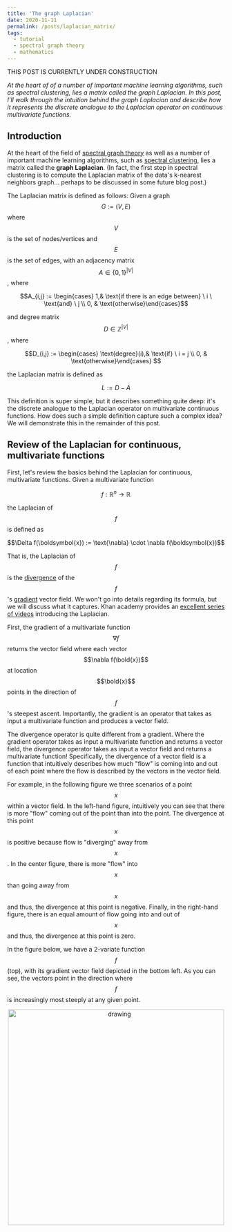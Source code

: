 ```yaml
---
title: 'The graph Laplacian'
date: 2020-11-11
permalink: /posts/laplacian_matrix/
tags:
  - tutorial
  - spectral graph theory
  - mathematics
---
```


THIS POST IS CURRENTLY UNDER CONSTRUCTION

*At the heart of of a number of important machine learning algorithms, such as spectral clustering, lies a matrix called the graph Laplacian.  In this post, I'll walk through the intuition behind the graph Laplacian and describe how it represents the discrete analogue to the Laplacian operator on continuous multivariate functions.*

Introduction
--------------

At the heart of the field of [spectral graph theory](https://en.wikipedia.org/wiki/Spectral_graph_theory) as well as a number of important machine learning algorithms, such as [spectral clustering](https://en.wikipedia.org/wiki/Spectral_clustering), lies a matrix called the **graph Laplacian**.  (In fact, the first step in spectral clustering is to compute the Laplacian matrix of the data's k-nearest neighbors graph... perhaps to be discussed in some future blog post.)  

The Laplacian matrix is defined as follows: Given a graph $$G := (V, E)$$ where $$V$$ is the set of nodes/vertices and $$E$$ is the set of edges, with an adjacency matrix $$A \in \{0,1\}^{\vert V \vert}$$, where 

$$A_{i,j} := \begin{cases} 1,& \text{if there is an edge between} \ i \ \text{and} \ j \\ 0, & \text{otherwise}\end{cases}$$

and degree matrix $$D \in \mathbb{Z}^{\vert V \vert}$$, where

$$D_{i,j} :=  \begin{cases} \text{degree}(i),& \text{if} \ i = j \\ 0, & \text{otherwise}\end{cases} $$ 

the Laplacian matrix is defined as 

$$L := D - A$$

This definition is super simple, but it describes something quite deep: it's the discrete analogue to the Laplacian operator on multivariate continuous functions.  How does such a simple definition capture such a complex idea?  We will demonstrate this in the remainder of this post.

Review of the Laplacian for continuous, multivariate functions
--------------

First, let's review the basics behind the Laplacian for continuous, multivariate functions. Given a multivariate function 

$$f: \mathbb{R}^n \rightarrow \mathbb{R}$$

the Laplacian of $$f$$ is defined as

$$\Delta f(\boldsymbol{x}) := \text{\nabla} \cdot \nabla f(\boldsymbol{x})$$

That is, the Laplacian of $$f$$ is the [divergence](https://en.wikipedia.org/wiki/Divergence) of the $$f$$'s [gradient](https://en.wikipedia.org/wiki/Gradient) vector field.  We won't go into details regarding its formula, but we will discuss what it captures.  Khan academy provides an [excellent series of videos](https://www.khanacademy.org/math/multivariable-calculus/multivariable-derivatives/laplacian/v/laplacian-intuition) introducing the Laplacian.

First, the gradient of a multivariate function $$\nabla f$$ returns the vector field where each vector $$\nabla f(\bold{x})$$ at location $$\bold{x}$$ points in the direction of $$f$$'s steepest ascent.  Importantly, the gradient is an operator that takes as input a multivariate function and produces a vector field. 

The divergence operator is quite different from a gradient. Where the gradient operator takes as input a multivariate function and returns a vector field, the divergence operator takes as input a vector field and returns a multivariate function! Specifically, the divergence of a vector field is a function that intuitively describes how much "flow" is coming into and out of each point where the flow is described by the vectors in the vector field.

For example, in the following figure we three scenarios of a point $$x$$ within a vector field.  In the left-hand figure, intuitively you can see that there is more "flow" coming out of the point than into the point. The divergence at this point $$x$$ is positive because flow is "diverging" away from $$x$$.  In the center figure, there is more "flow" into $$x$$ than going away from $$x$$ and thus, the divergence at this point is negative.  Finally, in the right-hand figure, there is an equal amount of flow going into and out of $$x$$ and thus, the divergence at this point is zero. 

In the figure below, we have a 2-variate function $$f$$ (top), with its gradient vector field depicted in the bottom left.  As you can see, the vectors point in the direction where $$f$$ is increasingly most steeply at any given point.

<center><img src="https://raw.githubusercontent.com/mbernste/mbernste.github.io/master/images/LaplacianExample.png" alt="drawing" width="500"/></center>


